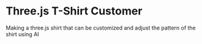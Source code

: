 # Three.js T-Shirt Customer

Making a three.js shirt that can be customized and adjust the pattern of the shirt using AI
